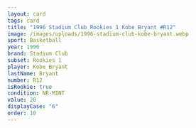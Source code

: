 ```yaml
---
layout: card
tags: card
title: "1996 Stadium Club Rookies 1 Kobe Bryant #R12"
image: /images/uploads/1996-stadium-club-kobe-bryant.webp
sport: Basketball
year: 1996
brand: Stadium Club
subset: Rookies 1
player: Kobe Bryant
lastName: Bryant
number: R12
isRookie: true
condition: NR-MINT
value: 20
displayCase: "6"
order: 10
---
```

